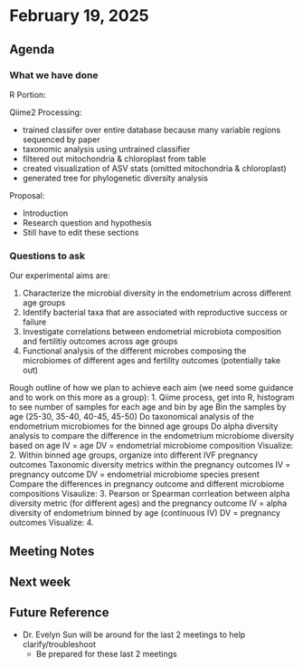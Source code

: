 # February 19, 2025

## Agenda


### What we have done
R Portion:


Qiime2 Processing:
- trained classifer over entire database because many variable regions sequenced by paper
- taxonomic analysis using untrained classifier
- filtered out mitochondria & chloroplast from table
- created visualization of ASV stats (omitted mitochondria & chloroplast)
- generated tree for phylogenetic diversity analysis

Proposal:
- Introduction 
- Research question and hypothesis
- Still have to edit these sections


### Questions to ask
Our experimental aims are:
1. Characterize the microbial diversity in the endometrium across different age groups
2. Identify bacterial taxa that are associated with reproductive success or failure
3. Investigate correlations between endometrial microbiota composition and fertilitiy outcomes across age groups
4. Functional analysis of the different microbes composing the microbiomes of different ages and fertility outcomes (potentially take out)


Rough outline of how we plan to achieve each aim (we need some guidance and to work on this more as a group):
1. 
  Qiime process, get into R, histogram to see number of samples for each age and bin by age
  Bin the samples by age (25-30, 35-40, 40-45, 45-50)
  Do taxonomical analysis of the endometrium microbiomes for the binned age groups
  Do alpha diversity analysis to compare the difference in the endometrium microbiome diversity based on age
    IV = age
    DV = endometrial microbiome composition
Visualize: 
2. 
  Within binned age groups, organize into different IVF pregnancy outcomes
  Taxonomic diversity metrics within the pregnancy outcomes
    IV = pregnancy outcome
    DV = endometrial microbiome species present
 Compare the differences in pregnancy outcome and different microbiome compositions
 Visaulize: 
3.
  Pearson or Spearman corrleation between alpha diversity metric (for different ages) and the pregnancy outcome
    IV = alpha diversity of endometrium binned by age (continuous IV)
    DV = pregnancy outcomes
  Visualize:
4. 


## Meeting Notes


## Next week


## Future Reference
- Dr. Evelyn Sun will be around for the last 2 meetings to help clarify/troubleshoot
  - Be prepared for these last 2 meetings 

